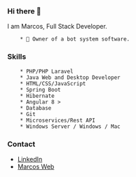 ### Hi there 👋

 I am Marcos, Full Stack Developer.

        * 🧭 Owner of a bot system software.

### Skills
        * PHP/PHP Laravel
        * Java Web and Desktop Developer
        * HTML/CSS/JavaScript
        * Spring Boot
        * Hibernate
        * Angular 8 >
        * Database
        * Git
        * Microservices/Rest API
        * Windows Server / Windows / Mac
### Contact
   * [LinkedIn](https://www.linkedin.com/in/marcos-santos-dev/)
   * [Marcos Web](https://www.marcossan.dev/)
